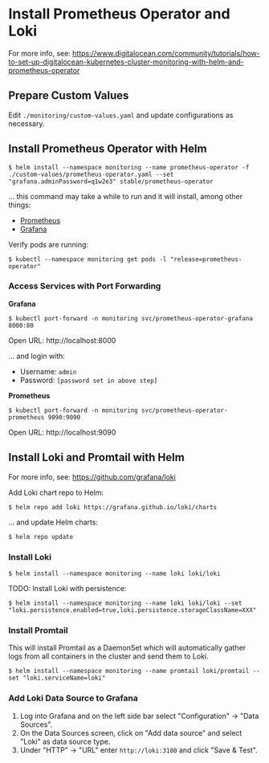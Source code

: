 # Install Prometheus Operator and Loki

For more info, see: https://www.digitalocean.com/community/tutorials/how-to-set-up-digitalocean-kubernetes-cluster-monitoring-with-helm-and-prometheus-operator

## Prepare Custom Values

Edit `./monitoring/custom-values.yaml` and update configurations as necessary.

## Install Prometheus Operator with Helm

```
$ helm install --namespace monitoring --name prometheus-operator -f ./custom-values/prometheus-operator.yaml --set "grafana.adminPassword=q1w2e3" stable/prometheus-operator
```

... this command may take a while to run and it will install, among other things:

* [Prometheus](https://prometheus.io)
* [Grafana](https://grafana.com)

Verify pods are running:

```
$ kubectl --namespace monitoring get pods -l "release=prometheus-operator"
```

### Access Services with Port Forwarding

**Grafana**

```
$ kubectl port-forward -n monitoring svc/prometheus-operator-grafana 8000:80
```

Open URL: http://localhost:8000

... and login with:

* Username: `admin`
* Password: `[password set in above step]`

**Prometheus**

```
$ kubectl port-forward -n monitoring svc/prometheus-operator-prometheus 9090:9090
```

Open URL: http://localhost:9090

## Install Loki and Promtail with Helm

For more info, see: https://github.com/grafana/loki

Add Loki chart repo to Helm:

```
$ helm repo add loki https://grafana.github.io/loki/charts
```

... and update Helm charts:

```
$ helm repo update
```

### Install Loki

```
$ helm install --namespace monitoring --name loki loki/loki
```

TODO: Install Loki with persistence:

```
$ helm install --namespace monitoring --name loki loki/loki --set "loki.persistence.enabled=true,loki.persistence.storageClassName=XXX"
```

### Install Promtail

This will install Promtail as a DaemonSet which will automatically gather logs from all containers in the cluster and send them to Loki.

```
$ helm install --namespace monitoring --name promtail loki/promtail --set "loki.serviceName=loki"
```

### Add Loki Data Source to Grafana

1. Log into Grafana and on the left side bar select "Configuration" -> "Data Sources".
2. On the Data Sources screen, click on "Add data source" and select "Loki" as data source type.
3. Under "HTTP" -> "URL" enter `http://loki:3100` and click "Save & Test".
